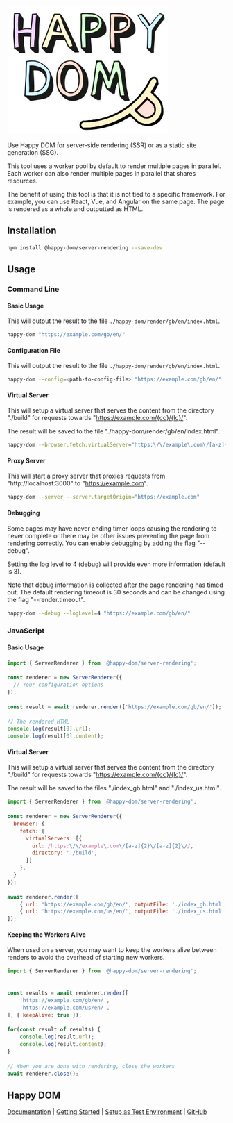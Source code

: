 ![Happy DOM Logo](https://github.com/capricorn86/happy-dom/raw/master/docs/happy-dom-logo.jpg)

Use Happy DOM for server-side rendering (SSR) or as a static site generation (SSG).

This tool uses a worker pool by default to render multiple pages in parallel. Each worker can also render multiple pages in parallel that shares resources.

The benefit of using this tool is that it is not tied to a specific framework. For example, you can use React, Vue, and Angular on the same page. The page is rendered as a whole and outputted as HTML.

## Installation

```bash
npm install @happy-dom/server-rendering --save-dev
```

## Usage

### Command Line

#### Basic Usage

This will output the result to the file `./happy-dom/render/gb/en/index.html`.

```bash
happy-dom "https://example.com/gb/en/"
```

#### Configuration File

This will output the result to the file `./happy-dom/render/gb/en/index.html`.

```bash
happy-dom --config=<path-to-config-file> "https://example.com/gb/en/"
```

#### Virtual Server
This will setup a virtual server that serves the content from the directory "./build" for requests towards "https://example.com/{cc}/{lc}/".

The result will be saved to the file "./happy-dom/render/gb/en/index.html".

```bash
happy-dom --browser.fetch.virtualServer="https:\/\/example\.com\/[a-z]{2}\/[a-z]{2}\/"|"./build" "https://example.com/gb/en/"
```

#### Proxy Server
This will start a proxy server that proxies requests from "http://localhost:3000" to "https://example.com".

```bash
happy-dom --server --server.targetOrigin="https://example.com"
```

#### Debugging
Some pages may have never ending timer loops causing the rendering to never complete or there may be other issues preventing the page from rendering correctly. You can enable debugging by adding the flag "--debug".

Setting the log level to 4 (debug) will provide even more information (default is 3).

Note that debug information is collected after the page rendering has timed out. The default rendering timeout is 30 seconds and can be changed using the flag "--render.timeout".

```bash
happy-dom --debug --logLevel=4 "https://example.com/gb/en/"
```

### JavaScript

#### Basic Usage
```javascript
import { ServerRenderer } from '@happy-dom/server-rendering';

const renderer = new ServerRenderer({
  // Your configuration options
});

const result = await renderer.render(['https://example.com/gb/en/']);

// The rendered HTML
console.log(result[0].url);
console.log(result[0].content);
```

#### Virtual Server

This will setup a virtual server that serves the content from the directory "./build" for requests towards "https://example.com/{cc}/{lc}/".

The result will be saved to the files "./index_gb.html" and "./index_us.html".

```javascript
import { ServerRenderer } from '@happy-dom/server-rendering';

const renderer = new ServerRenderer({
  browser: {
    fetch: {
      virtualServers: [{
        url: /https:\/\/example\.com\/[a-z]{2}\/[a-z]{2}\//,
        directory: './build',
      }]
    },
  }
});

await renderer.render([
    { url: 'https://example.com/gb/en/', outputFile: './index_gb.html', headers: { 'X-Test': 'true' } },
    { url: 'https://example.com/us/en/', outputFile: './index_us.html' },
]);
```

#### Keeping the Workers Alive

When used on a server, you may want to keep the workers alive between renders to avoid the overhead of starting new workers.

```javascript
import { ServerRenderer } from '@happy-dom/server-rendering';


const results = await renderer.render([
    'https://example.com/gb/en/',
    'https://example.com/us/en/',
], { keepAlive: true });

for(const result of results) {
    console.log(result.url);
    console.log(result.content);
}

// When you are done with rendering, close the workers
await renderer.close();
```

## Happy DOM

[Documentation](https://github.com/capricorn86/happy-dom/wiki) | [Getting Started](https://github.com/capricorn86/happy-dom/wiki/Getting-started) | [Setup as Test Environment](https://github.com/capricorn86/happy-dom/wiki/Setup-as-Test-Environment) | [GitHub](https://github.com/capricorn86/happy-dom/)